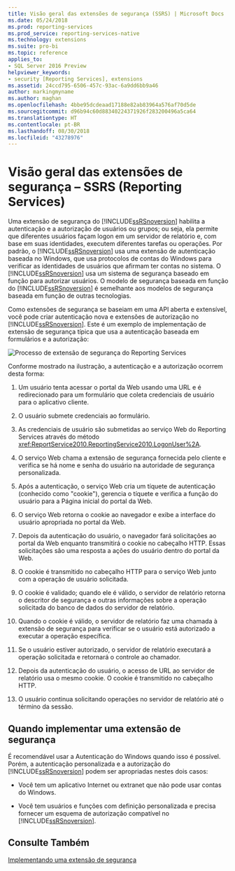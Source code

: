 ```yaml
---
title: Visão geral das extensões de segurança (SSRS) | Microsoft Docs
ms.date: 05/24/2018
ms.prod: reporting-services
ms.prod_service: reporting-services-native
ms.technology: extensions
ms.suite: pro-bi
ms.topic: reference
applies_to:
- SQL Server 2016 Preview
helpviewer_keywords:
- security [Reporting Services], extensions
ms.assetid: 24ccd795-6506-457c-93ac-6a9dd6bb9a46
author: markingmyname
ms.author: maghan
ms.openlocfilehash: 4bbe95dcdeaad17188e82ab83964a576af70d5de
ms.sourcegitcommit: d96b94c60d88340224371926f283200496a5ca64
ms.translationtype: HT
ms.contentlocale: pt-BR
ms.lasthandoff: 08/30/2018
ms.locfileid: "43278976"
---
```

# <a name="security-extensions-overview---reporting-services-ssrs"></a>Visão geral das extensões de segurança – SSRS (Reporting Services)
  Uma extensão de segurança do [!INCLUDE[ssRSnoversion](../../../includes/ssrsnoversion-md.md)] habilita a autenticação e a autorização de usuários ou grupos; ou seja, ela permite que diferentes usuários façam logon em um servidor de relatório e, com base em suas identidades, executem diferentes tarefas ou operações. Por padrão, o [!INCLUDE[ssRSnoversion](../../../includes/ssrsnoversion-md.md)] usa uma extensão de autenticação baseada no Windows, que usa protocolos de contas do Windows para verificar as identidades de usuários que afirmam ter contas no sistema. O [!INCLUDE[ssRSnoversion](../../../includes/ssrsnoversion-md.md)] usa um sistema de segurança baseado em função para autorizar usuários. O modelo de segurança baseada em função do [!INCLUDE[ssRSnoversion](../../../includes/ssrsnoversion-md.md)] é semelhante aos modelos de segurança baseada em função de outras tecnologias.  
  
 Como extensões de segurança se baseiam em uma API aberta e extensível, você pode criar autenticação nova e extensões de autorização no [!INCLUDE[ssRSnoversion](../../../includes/ssrsnoversion-md.md)]. Este é um exemplo de implementação de extensão de segurança típica que usa a autenticação baseada em formulários e a autorização:  
  
 ![Processo de extensão de segurança do Reporting Services](../../../reporting-services/extensions/security-extension/media/rosettasecurityextensionflow.gif "Processo de extensão de segurança do Reporting Services")  
  
 Conforme mostrado na ilustração, a autenticação e a autorização ocorrem desta forma:  
  
1.  Um usuário tenta acessar o portal da Web usando uma URL e é redirecionado para um formulário que coleta credenciais de usuário para o aplicativo cliente.  
  
2.  O usuário submete credenciais ao formulário.  
  
3.  As credenciais de usuário são submetidas ao serviço Web do Reporting Services através do método <xref:ReportService2010.ReportingService2010.LogonUser%2A>.  
  
4.  O serviço Web chama a extensão de segurança fornecida pelo cliente e verifica se há nome e senha do usuário na autoridade de segurança personalizada.  
  
5.  Após a autenticação, o serviço Web cria um tíquete de autenticação (conhecido como "cookie"), gerencia o tíquete e verifica a função do usuário para a Página inicial do portal da Web.  
  
6.  O serviço Web retorna o cookie ao navegador e exibe a interface do usuário apropriada no portal da Web.  
  
7.  Depois da autenticação do usuário, o navegador fará solicitações ao portal da Web enquanto transmitirá o cookie no cabeçalho HTTP. Essas solicitações são uma resposta a ações do usuário dentro do portal da Web.  
  
8.  O cookie é transmitido no cabeçalho HTTP para o serviço Web junto com a operação de usuário solicitada.  
  
9. O cookie é validado; quando ele é válido, o servidor de relatório retorna o descritor de segurança e outras informações sobre a operação solicitada do banco de dados do servidor de relatório.  
  
10. Quando o cookie é válido, o servidor de relatório faz uma chamada à extensão de segurança para verificar se o usuário está autorizado a executar a operação específica.  
  
11. Se o usuário estiver autorizado, o servidor de relatório executará a operação solicitada e retornará o controle ao chamador.  
  
12. Depois da autenticação do usuário, o acesso de URL ao servidor de relatório usa o mesmo cookie. O cookie é transmitido no cabeçalho HTTP.  
  
13. O usuário continua solicitando operações no servidor de relatório até o término da sessão.  
  
## <a name="when-to-implement-a-security-extension"></a>Quando implementar uma extensão de segurança  
 É recomendável usar a Autenticação do Windows quando isso é possível. Porém, a autenticação personalizada e a autorização do [!INCLUDE[ssRSnoversion](../../../includes/ssrsnoversion-md.md)] podem ser apropriadas nestes dois casos:  
  
-   Você tem um aplicativo Internet ou extranet que não pode usar contas do Windows.  
  
-   Você tem usuários e funções com definição personalizada e precisa fornecer um esquema de autorização compatível no [!INCLUDE[ssRSnoversion](../../../includes/ssrsnoversion-md.md)].  
  
## <a name="see-also"></a>Consulte Também  
 [Implementando uma extensão de segurança](../../../reporting-services/extensions/security-extension/implementing-a-security-extension.md)   
  
  
